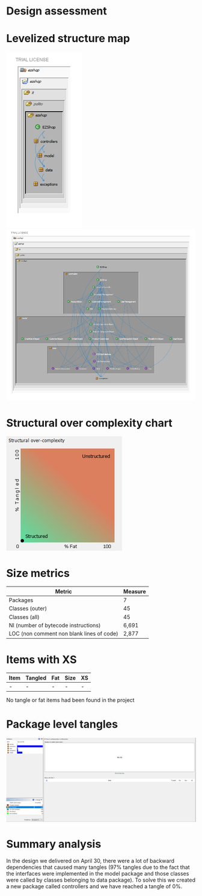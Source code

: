 # Design assessment


# Levelized structure map

![PackageDependencies](sources/PackageDependencies.png)
![structureMap](sources/LSM.png)

# Structural over complexity chart

![StructuralOverComplexity](sources/StructuralOverComplexity.PNG)


# Size metrics





| Metric                                    | Measure |
| ----------------------------------------- | ------- |
| Packages                                  | 7       |
| Classes (outer)                           | 45      |
| Classes (all)                             | 45      |
| NI (number of bytecode instructions)      | 6,691   |
| LOC (non comment non blank lines of code) | 2,877   |



# Items with XS



| Item | Tangled | Fat  | Size | XS   |
| ---- | ------- | ---- | ---- | ---- |
|   -   | -        | -     | -     | -     |

No tangle or fat items had been found in the project



# Package level tangles


![noXS](sources/noXS.PNG)

# Summary analysis


In the design we delivered on April 30, there were a lot of backward dependencies that caused many tangles (97% tangles due to the fact that the interfaces were implemented in the model package and those classes were called by classes belonging to data package).
To solve this we created a new package called controllers and we have reached a tangle of 0%.
